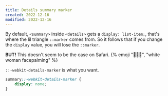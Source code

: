 ```yaml
---
title: Details summary marker
created: 2022-12-16
modified: 2022-12-16
---
```


By default, `<summary>` inside `<details>` gets a `display: list-item;`, that's where the lil triangle `::marker` comes from. So it follows that if you change the `display` value, you will lose the `::marker`.

**BUT!** This doesn't seem to be the case on Safari. {% emoji "🤦🏼‍♀️", "white woman facepalming" %}

`::-webkit-details-marker` is what you want.

```css
summary::-webkit-details-marker {
	display: none;
}
```
